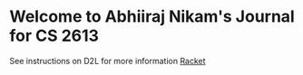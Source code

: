 # Welcome to Abhiiraj Nikam's Journal for CS 2613
See instructions on D2L for more information
[Racket](www.google.com)
